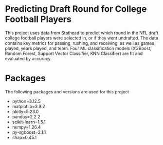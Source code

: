 # Predicting Draft Round for College Football Players
This project uses data from Stathead to predict which round in the NFL draft college football players were selected in, or if they went undrafted. 
The data contains key metrics for passing, rushing, and receiving, as well as games played, years played, and team.
Four ML classification models (XGBoost, Random Forest, Support Vector Classifier, KNN Classifier) are fit and evaluated by accuracy.

# Packages
The following packages and versions are used for this project
- python=3.12.5
- matplotlib=3.9.2
- plotly=5.23.0
- pandas=2.2.2
- scikit-learn=1.5.1
- numpy=1.26.4
- py-xgboost=2.1.1
- shap=0.45.1
